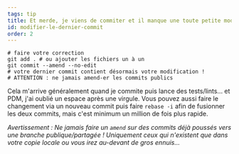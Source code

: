 ```yaml
---
tags: tip
title: Et merde, je viens de commiter et il manque une toute petite modification&nbsp;!
id: modifier-le-dernier-commit
order: 2
---
```


```git
# faire votre correction
git add . # ou ajouter les fichiers un à un
git commit --amend --no-edit
# votre dernier commit contient désormais votre modification !
# ATTENTION : ne jamais amend-er les commits publics
```

Cela m'arrive généralement quand je commite puis lance des tests/lints... et PDM, j'ai oublié un espace après une virgule. Vous pouvez aussi faire le changement via un nouveau commit puis faire `rebase -i` afin de fusionner les deux commits, mais c'est minimum un million de fois plus rapide.

*Avertissement&nbsp;: Ne jamais faire un `amend` sur des commits déjà poussés vers une branche publique/partagée&nbsp;! Uniquement ceux qui n'existent que dans votre copie locale ou vous irez au-devant de gros ennuis...*
